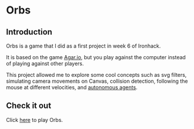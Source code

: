 # Orbs
## Introduction
Orbs is a game that I did as a first project in week 6 of Ironhack.

It is based on the game [Agar.io](https://www.agar.io/), but you play against the computer instead of playing against other players.

This project allowed me to explore some cool concepts such as svg filters, simulating camera movements on Canvas, collision detection, following the mouse at different velocities, and [autonomous agents](https://www.youtube.com/watch?v=P_xJMH8VvAE&ab_channel=TheCodingTrain). 

## Check it out
Click [here](https://evanina.github.io/project-orbs/) to play Orbs.
